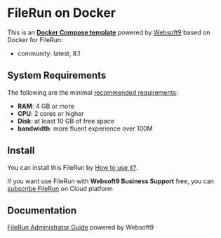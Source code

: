 # FileRun on Docker  

This is an **[Docker Compose template](https://github.com/Websoft9/docker-library)** powered by [Websoft9](https://www.websoft9.com) based on Docker for FileRun:


 - community:  latest, 8.1


## System Requirements

The following are the minimal [recommended requirements](https://filerun.com):

* **RAM**: 4 GB or more
* **CPU**: 2 cores or higher
* **Disk**: at least 10 GB of free space
* **bandwidth**: more fluent experience over 100M  

## Install

You can install this FileRun by [How to use it?](https://github.com/Websoft9/docker-library#how-to-use-it).   

If you want use FileRun with **Websoft9 Business Support** free, you can [subscribe FileRun](https://www.websoft9.com/apps) on Cloud platform

## Documentation

[FileRun Administrator Guide](https://support.websoft9.com/docs/filerun) powered by Websoft9